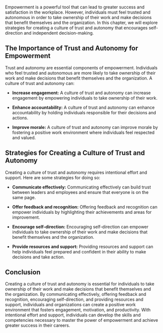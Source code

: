 
Empowerment is a powerful tool that can lead to greater success and satisfaction in the workplace. However, individuals must feel trusted and autonomous in order to take ownership of their work and make decisions that benefit themselves and the organization. In this chapter, we will explore strategies for creating a culture of trust and autonomy that encourages self-direction and independent decision-making.

The Importance of Trust and Autonomy for Empowerment
----------------------------------------------------

Trust and autonomy are essential components of empowerment. Individuals who feel trusted and autonomous are more likely to take ownership of their work and make decisions that benefit themselves and the organization. A culture of trust and autonomy can:

* **Increase engagement:** A culture of trust and autonomy can increase engagement by empowering individuals to take ownership of their work.

* **Enhance accountability:** A culture of trust and autonomy can enhance accountability by holding individuals responsible for their decisions and actions.

* **Improve morale:** A culture of trust and autonomy can improve morale by fostering a positive work environment where individuals feel respected and valued.

Strategies for Creating a Culture of Trust and Autonomy
-------------------------------------------------------

Creating a culture of trust and autonomy requires intentional effort and support. Here are some strategies for doing so:

* **Communicate effectively:** Communicating effectively can build trust between leaders and employees and ensure that everyone is on the same page.

* **Offer feedback and recognition:** Offering feedback and recognition can empower individuals by highlighting their achievements and areas for improvement.

* **Encourage self-direction:** Encouraging self-direction can empower individuals to take ownership of their work and make decisions that benefit themselves and the organization.

* **Provide resources and support:** Providing resources and support can help individuals feel prepared and confident in their ability to make decisions and take action.

Conclusion
----------

Creating a culture of trust and autonomy is essential for individuals to take ownership of their work and make decisions that benefit themselves and the organization. By communicating effectively, offering feedback and recognition, encouraging self-direction, and providing resources and support, individuals and organizations can create a positive work environment that fosters engagement, motivation, and productivity. With intentional effort and support, individuals can develop the skills and competencies necessary to master the power of empowerment and achieve greater success in their careers.
